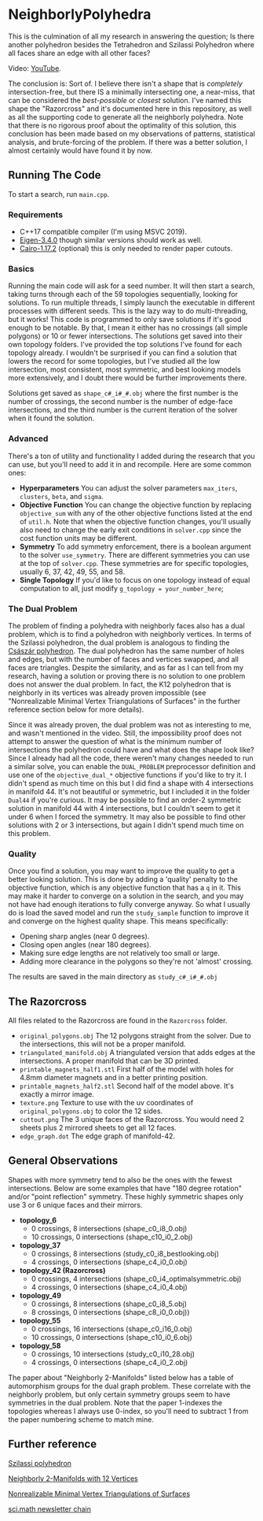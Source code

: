 # NeighborlyPolyhedra
This is the culmination of all my research in answering the question; Is there another polyhedron besides the Tetrahedron and Szilassi Polyhedron where all faces share an edge with all other faces?

Video: [YouTube](https://youtu.be/5dd8_N_nKRI).

The conclusion is: Sort of. I believe there isn't a shape that is _completely_ intersection-free, but there IS a minimally intersecting one, a near-miss, that can be considered the _best-possible_ or _closest_ solution. I've named this shape the "Razorcross" and it's documented here in this repository, as well as all the supporting code to generate all the neighborly polyhedra. Note that there is no rigorous proof about the optimality of this solution, this conclusion has been made based on my observations of patterns, statistical analysis, and brute-forcing of the problem. If there was a better solution, I almost certainly would have found it by now.

## Running The Code
To start a search, run `main.cpp`.

### Requirements
* C++17 compatible compiler (I'm using MSVC 2019).
* [Eigen-3.4.0](https://eigen.tuxfamily.org/) though similar versions should work as well.
* [Cairo-1.17.2](https://www.cairographics.org/) (optional) this is only needed to render paper cutouts.

### Basics
Running the main code will ask for a seed number. It will then start a search, taking turns through each of the 59 topologies sequentially, looking for solutions. To run multiple threads, I simply launch the executable in different processes with different seeds. This is the lazy way to do multi-threading, but it works! This code is programmed to only save solutions if it's good enough to be notable. By that, I mean it either has no crossings (all simple polygons) or 10 or fewer intersections. The solutions get saved into their own topology folders. I've provided the top solutions I've found for each topology already. I wouldn't be surprised if you can find a solution that lowers the record for some topologies, but I've studied all the low intersection, most consistent, most symmetric, and best looking models more extensively, and I doubt there would be further improvements there.

Solutions get saved as `shape_c#_i#_#.obj` where the first number is the number of crossings, the second number is the number of edge-face intersections, and the third number is the current iteration of the solver when it found the solution.

### Advanced
There's a ton of utility and functionality I added during the research that you can use, but you'll need to add it in and recompile. Here are some common ones:
* **Hyperparameters** You can adjust the solver parameters `max_iters`, `clusters`, `beta`, and `sigma`.
* **Objective Function** You can change the objective function by replacing `objective_sum` with any of the other objective functions listed at the end of `util.h`. Note that when the objective function changes, you'll usually also need to change the early exit conditions in `solver.cpp` since the cost function units may be different.
* **Symmetry** To add symmetry enforcement, there is a boolean argument to the solver `use_symmetry`. There are different symmetries you can use at the top of `solver.cpp`. These symmetries are for specific topologies, usually 6, 37, 42, 49, 55, and 58.
* **Single Topology** If you'd like to focus on one topology instead of equal computation to all, just modify `g_topology = your_number_here`;

### The Dual Problem
The problem of finding a polyhedra with neighborly faces also has a dual problem, which is to find a polyhedron with neighborly vertices. In terms of the Szilassi polyhedron, the dual problem is analogous to finding the [Császár polyhedron](https://en.wikipedia.org/wiki/Cs%C3%A1sz%C3%A1r_polyhedron). The dual polyhedron has the same number of holes and edges, but with the number of faces and vertices swapped, and all faces are triangles. Despite the similarity, and as far as I can tell from my research, having a solution or proving there is no solution to one problem does not answer the dual problem. In fact, the K12 polyhedron that is neighborly in its vertices was already proven impossible (see "Nonrealizable Minimal Vertex Triangulations of Surfaces" in the further reference section below for more details).

Since it was already proven, the dual problem was not as interesting to me, and wasn't mentioned in the video. Still, the impossibility proof does not attempt to answer the question of what is the minimum number of intersections the polyhedron could have and what does the shape look like? Since I already had all the code, there weren't many changes needed to run a similar solve, you can enable the `DUAL_PROBLEM` preprocessor definition and use one of the `objective_dual_*` objective functions if you'd like to try it. I didn't spend as much time on this but I did find a shape with 4 intersections in manifold 44. It's not beautiful or symmetric, but I included it in the folder `Dual44` if you're curious. It may be possible to find an order-2 symmetric solution in manifold 44 with 4 intersections, but I couldn't seem to get it under 6 when I forced the symmetry. It may also be possible to find other solutions with 2 or 3 intersections, but again I didn't spend much time on this problem.

### Quality
Once you find a solution, you may want to improve the quality to get a better looking solution. This is done by adding a 'quality' penalty to the objective function, which is any objective function that has a `q` in it. This may make it harder to converge on a solution in the search, and you may not have had enough iterations to fully converge anyway. So what I usually do is load the saved model and run the `study_sample` function to improve it and converge on the highest quality shape. This means specifically:
* Opening sharp angles (near 0 degrees).
* Closing open angles (near 180 degrees).
* Making sure edge lengths are not relatively too small or large.
* Adding more clearance in the polygons so they're not 'almost' crossing.

The results are saved in the main directory as `study_c#_i#_#.obj`

## The Razorcross
All files related to the Razorcross are found in the `Razorcross` folder.
* `original_polygons.obj` The 12 polygons straight from the solver. Due to the intersections, this will not be a proper manifold.
* `triangulated_manifold.obj` A triangulated version that adds edges at the intersections. A proper manifold that can be 3D printed.
* `printable_magnets_half1.stl` First half of the model with holes for 4.8mm diameter magnets and in a better printing position.
* `printable_magnets_half2.stl` Second half of the model above. It's exactly a mirror image.
* `texture.png` Texture to use with the uv coordinates of `original_polygons.obj` to color the 12 sides.
* `cuttout.png` The 3 unique faces of the Razorcross. You would need 2 sheets plus 2 mirrored sheets to get all 12 faces.
* `edge_graph.dot` The edge graph of manifold-42.

## General Observations
Shapes with more symmetry tend to also be the ones with the fewest intersections. Below are some examples that have "180 degree rotation" and/or "point reflection" symmetry. These highly symmetric shapes only use 3 or 6 unique faces and their mirrors.
* **topology_6**
  * 0 crossings, 8 intersections (shape_c0_i8_0.obj)
  * 10 crossings, 0 intersections (shape_c10_i0_2.obj)
* **topology_37**
  * 0 crossings, 8 intersections (study_c0_i8_bestlooking.obj)
  * 4 crossings, 0 intersections (shape_c4_i0_0.obj)
* **topology_42 (Razorcross)**
  * 0 crossings, 4 intersections (shape_c0_i4_optimalsymmetric.obj)
  * 4 crossings, 0 intersections (shape_c4_i0_4.obj)
* **topology_49**
  * 0 crossings, 8 intersections (shape_c0_i8_5.obj)
  * 8 crossings, 0 intersections (shape_c8_i0_0.obj))
* **topology_55**
  * 0 crossings, 16 intersections (shape_c0_i16_0.obj)
  * 10 crossings, 0 intersections (shape_c10_i0_6.obj)
* **topology_58**
  * 0 crossings, 10 intersections (study_c0_i10_28.obj)
  * 4 crossings, 0 intersections (shape_c4_i0_2.obj)

The paper about "Neighborly 2-Manifolds" listed below has a table of automorphism groups for the dual graph problem. These correlate with the neighborly problem, but only certain symmetry groups seem to have symmetries in the dual problem. Note that the paper 1-indexes the topologies whereas I always use 0-index, so you'll need to subtract 1 from the paper numbering scheme to match mine.

## Further reference
[Szilassi polyhedron](https://en.wikipedia.org/wiki/Szilassi_polyhedron)

[Neighborly 2-Manifolds with 12 Vertices](https://doi.org/10.1006/jcta.1996.0069)

[Nonrealizable Minimal Vertex Triangulations of Surfaces](https://arxiv.org/abs/0801.2582)

[sci.math newsletter chain](https://ics.uci.edu/~eppstein/junkyard/szilassi.html)